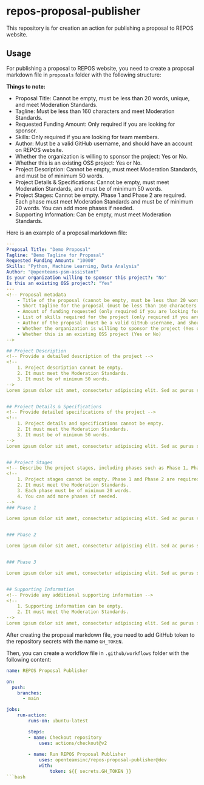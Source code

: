 # repos-proposal-publisher

This repository is for creation an action for publishing a proposal to REPOS website.

## Usage

For publishing a proposal to REPOS website, you need to create a proposal markdown file in `proposals` folder with the following structure:

**Things to note:**
- Proposal Title: Cannot be empty, must be less than 20 words, unique, and meet Moderation Standards.
- Tagline: Must be less than 160 characters and meet Moderation Standards.
- Requested Funding Amount: Only required if you are looking for sponsor.
- Skills: Only required if you are looking for team members.
- Author: Must be a valid GitHub username, and should have an account on REPOS website.
- Whether the organization is willing to sponsor the project: Yes or No.
- Whether this is an existing OSS project: Yes or No.
- Project Description: Cannot be empty, must meet Moderation Standards, and must be of minimum 50 words.
- Project Details & Specifications: Cannot be empty, must meet Moderation Standards, and must be of minimum 50 words.
- Project Stages: Cannot be empty. Phase 1 and Phase 2 are required. Each phase must meet Moderation Standards and must be of minimum 20 words. You can add more phases if needed.
- Supporting Information: Can be empty, must meet Moderation Standards.


Here is an example of a proposal markdown file:

```yaml
---
Proposal Title: "Demo Proposal"
Tagline: "Demo Tagline for Proposal"
Requested Funding Amount: "10000"
Skills: "Python, Machine Learning, Data Analysis"
Author: "@openteams-psm-assistant"
Is your organization willing to sponsor this project?: "No"
Is this an existing OSS project?: "Yes"
---
<!-- Proposal metadata 
    - Title of the proposal (cannot be empty, must be less than 20 words, unique, and meet Moderation Standards)
    - Short tagline for the proposal (must be less than 160 characters and meet Moderation Standards) 
    - Amount of funding requested (only required if you are looking for sponsor) 
    - List of skills required for the project (only required if you are looking for team members) 
    - Author of the proposal (must be a valid GitHub username, and should have a account on REPOS website) 
    - Whether the organization is willing to sponsor the project (Yes or No) 
    - Whether this is an existing OSS project (Yes or No) 
-->

## Project Description
<!-- Provide a detailed description of the project -->
<!-- 
    1. Project description cannot be empty.
    2. It must meet the Moderation Standards.
    3. It must be of minimum 50 words.
-->
Lorem ipsum dolor sit amet, consectetur adipiscing elit. Sed ac purus sit amet nisl tincidunt tincidunt


## Project Details & Specifications
<!-- Provide detailed specifications of the project -->
<!-- 
    1. Project details and specifications cannot be empty.
    2. It must meet the Moderation Standards.
    3. It must be of minimum 50 words.
-->
Lorem ipsum dolor sit amet, consectetur adipiscing elit. Sed ac purus sit amet nisl tincidunt tincidunt


## Project Stages
<!-- Describe the project stages, including phases such as Phase 1, Phase 2, etc. -->
<!-- 
    1. Project stages cannot be empty. Phase 1 and Phase 2 are required.
    2. It must meet the Moderation Standards.
    3. Each phase must be of minimum 20 words.
    4. You can add more phases if needed.
-->
### Phase 1

Lorem ipsum dolor sit amet, consectetur adipiscing elit. Sed ac purus sit amet nisl tincidunt tincidunt


### Phase 2

Lorem ipsum dolor sit amet, consectetur adipiscing elit. Sed ac purus sit amet nisl tincidunt tincidunt


### Phase 3

Lorem ipsum dolor sit amet, consectetur adipiscing elit. Sed ac purus sit amet nisl tincidunt tincidunt


## Supporting Information
<!-- Provide any additional supporting information -->
<!-- 
    1. Supporting information can be empty.
    2. It must meet the Moderation Standards.
-->
Lorem ipsum dolor sit amet, consectetur adipiscing elit. Sed ac purus sit amet nisl tincidunt tincidunt
```

After creating the proposal markdown file, you need to add GitHub token to the repository secrets with the name `GH_TOKEN`.

Then, you can create a workflow file in `.github/workflows` folder with the following content:

```yaml
name: REPOS Proposal Publisher

on:
  push:
    branches:
      - main

jobs:
    run-action:
        runs-on: ubuntu-latest

        steps:
        - name: Checkout repository
            uses: actions/checkout@v2
    
        - name: Run REPOS Proposal Publisher
            uses: openteamsinc/repos-proposal-publisher@dev
            with:
                token: ${{ secrets.GH_TOKEN }}
```bash